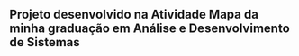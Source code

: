 ## Projeto desenvolvido na Atividade Mapa da minha graduação em Análise e Desenvolvimento de Sistemas
